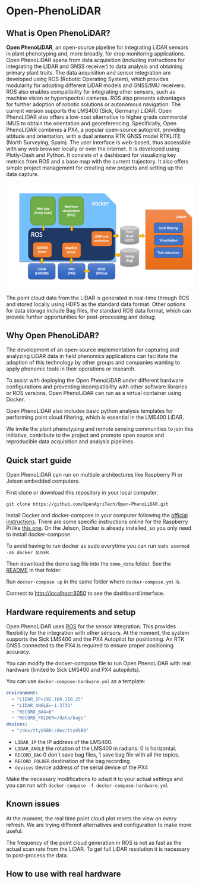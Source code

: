 # Open-PhenoLiDAR

## What is Open  PhenoLiDAR?

**Open PhenoLiDAR**, an open-source pipeline for integrating LiDAR sensors in plant phenotyping and, more broadly, for
crop monitoring applications. Open PhenoLiDAR spans from data acquisition (including instructions for integrating the
LIDAR and GNSS receiver) to data analysis and obtaining primary plant traits. The data acquisition and sensor
integration are developed using ROS (Robotic Operating System), which provides modularity for adopting different LiDAR
models and GNSS/IMU receivers. ROS also enables compatibility for integrating other sensors, such as machine vision or
hyperspectral cameras. ROS also presents advantages for further adoption of robotic solutions or autonomous navigation.
The current version supports the LMS400 (Sick, Germany) LiDAR. Open PhenoLIDAR also offers a low-cost alternative to
higher grade commercial IMUS to obtain the orientation and georeferencing. Specifically, Open PhenoLIDAR combines a PX4,
a popular open-source autopilot, providing attitude and orientation, with a dual antenna RTK GNSS model RTKLITE (North
Surveying, Spain). The user interface is web-based, thus accessible with any web browser locally or over the internet.
It is developed using Plotly-Dash and Python. It consists of a dashboard for visualizing key metrics from ROS and a base
map with the current trajectory. It also offers simple project management for creating new projects and setting up the
data capture.

![](pictures/block_diagram_OPL.png)

The point cloud data from the LiDAR is generated in real-time through ROS and stored locally using HDF5 as the standard
data format. Other options for data storage include Bag files, the standard ROS data format, which can provide further
opportunities for post-processing and debug.

## Why Open PhenoLiDAR?

The development of an open-source implementation for capturing and analyzing LiDAR data in field phenomics applications
can facilitate the adoption of this technology by other groups and companies wanting to apply phenomic tools in their
operations or research.

To assist with deploying the Open PhenoLiDAR under different hardware configurations and preventing incompatibility with
other software libraries or ROS versions, Open PhenoLiDAR can run as a virtual container using Docker.

Open PhenoLiDAR also includes basic python analysis templates for performing point cloud filtering, which is essential
in the LMS400 LiDAR.

We invite the plant phenotyping and remote sensing communities to join this initiative, contribute to the project and
promote open source and reproducible data acquisition and analysis pipelines.


## Quick start guide

Open PhenoLiDAR can run on multiple architectures like Raspberry Pi or Jetson embedded computers. 

First clone or download this repository in your local computer.

```shell
git clone https://github.com/OpenAgriTech/Open-PhenoLiDAR.git
```

Install Docker and docker-compose in your computer following the [official instructions](https://docs.docker.com/compose/install/).
There are some specific instructions online for the Raspberry Pi like [this one](https://dev.to/elalemanyo/how-to-install-docker-and-docker-compose-on-raspberry-pi-1mo).
On the Jetson, Docker is already installed, so you only need to install docker-compose.

To avoid having to run docker as sudo everytime you can run `sudo usermod -aG docker $USER`

Then download the demo bag file into the `demo_data` folder. See the [README](demo_data/README.md) in that folder.

Run `docker-compose up` in the same folder where `docker-compose.yml` is. 

Connect to [http://localhost:8050](http://localhost:8050) to see the dashboard interface.

## Hardware requirements and setup

Open PhenoLiDAR uses [ROS](https://www.ros.org/about-ros/) for the sensor integration. This provides flexibility for the integration with other sensors. 
At the moment, the system supports the Sick LMS400 and the PX4 Autopilot for positioning. An RTK GNSS connected to the PX4 
is required to ensure proper positioning accuracy.

You can modify the docker-compose file to run Open PhenoLiDAR with real hardware (limited to Sick LMS400 and PX4 autopilots).

You can use `docker-compose-hardware.yml` as a template:

```yaml
environment:
  - "LIDAR_IP=192.168.110.25"
  - "LIDAR_ANGLE=-1.3735"
  - "RECORD_BAG=0"
  - "RECORD_FOLDER=/data/bags"
devices:
  - "/dev/ttyUSB0:/dev/ttyUSB0"
```

* `LIDAR_IP` the IP address of the LMS400.
* `LIDAR_ANGLE` the rotation of the LMS400 in radians: 0 is horizontal.
* `RECORD_BAG` 0 don't save bag files, 1 save bag file with all the topics.
* `RECORD_FOLDER` destination of the bag recording 
* `devices` device address of the serial device of the PX4

Make the necessary modifications to adapt it to your actual settings and you can run with `docker-compose -f docker-compose-hardware.yml`

## Known issues

At the moment, the real time point cloud plot resets the view on every refresh. We are trying different alternatives and 
configuration to make more useful. 

The frequency of the point cloud generation in ROS is not as fast as the actual scan rate from the LiDAR. To get full
LiDAR resolution it is necessary to post-process the data. 

## How to use with real hardware

